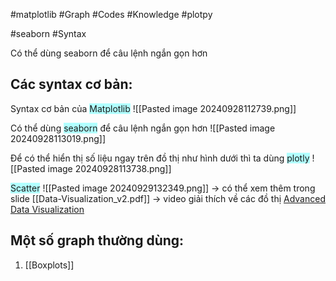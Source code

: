 #matplotlib #Graph #Codes #Knowledge #plotpy

#seaborn #Syntax

Có thể dùng seaborn để câu lệnh ngắn gọn hơn
## Các syntax cơ bản:

Syntax cơ bản của <span style="background:#b1ffff">Matplotlib</span>
![[Pasted image 20240928112739.png]]

Có thể dùng <span style="background:#b1ffff">seaborn</span> để câu lệnh ngắn gọn hơn 
![[Pasted image 20240928113019.png]]

Để có thể hiển thị số liệu ngay trên đồ thị như hình dưới thì ta dùng <span style="background:#b1ffff">plotly</span>
![[Pasted image 20240928113738.png]]

<span style="background:#b1ffff">Scatter</span>
![[Pasted image 20240929132349.png]]
-> có thể xem thêm trong slide [[Data-Visualization_v2.pdf]]
-> video giải thích về các đồ thị [Advanced Data Visualization](https://www.youtube.com/watch?v=jYttc8MIC0c)

## Một số graph thường dùng:
1. [[Boxplots]]



